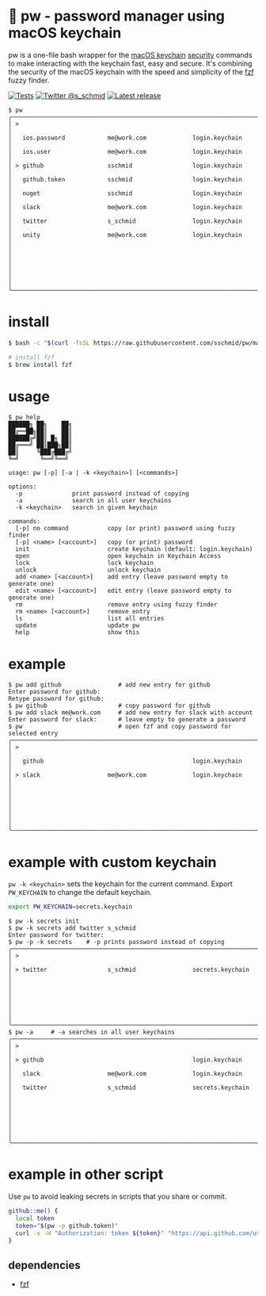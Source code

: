 # 🔐 pw - password manager using macOS keychain

pw is a one-file bash wrapper for the [macOS keychain](https://developer.apple.com/documentation/security/keychain_services) [security](https://ss64.com/osx/security.html) commands to make interacting with the keychain fast, easy and secure. It's combining the security of the macOS keychain with the speed and simplicity of the [fzf](https://github.com/junegunn/fzf) fuzzy finder.

[![Tests](https://github.com/sschmid/pw/actions/workflows/tests.yaml/badge.svg)](https://github.com/sschmid/pw/actions/workflows/tests.yaml)
[![Twitter @s_schmid](https://img.shields.io/badge/twitter-follow%20%40s__schmid-blue.svg)](https://twitter.com/intent/follow?original_referer=https%3A%2F%2Fgithub.com%2Fsschmid%2Fpw&screen_name=s_schmid&tw_p=followbutton)
[![Latest release](https://img.shields.io/github/release/sschmid/pw.svg)](https://github.com/sschmid/pw/releases)

```
$ pw
╭──────────────────────────────────────────────────────────────────────────────╮
│ >                                                                            │
│   ios.password            me@work.com             login.keychain             │
│   ios.user                me@work.com             login.keychain             │
│ > github                  sschmid                 login.keychain             │
│   github.token            sschmid                 login.keychain             │
│   nuget                   sschmid                 login.keychain             │
│   slack                   me@work.com             login.keychain             │
│   twitter                 s_schmid                login.keychain             │
│   unity                   me@work.com             login.keychain             │
│                                                                              │
│                                                                              │
│                                                                              │
╰──────────────────────────────────────────────────────────────────────────────╯
```

# install

```bash
$ bash -c "$(curl -fsSL https://raw.githubusercontent.com/sschmid/pw/main/install)"

# install fzf
$ brew install fzf
```

# usage

```
$ pw help
██████╗ ██╗    ██╗
██╔══██╗██║    ██║
██████╔╝██║ █╗ ██║
██╔═══╝ ██║███╗██║
██║     ╚███╔███╔╝
╚═╝      ╚══╝╚══╝

usage: pw [-p] [-a | -k <keychain>] [<commands>]

options:
  -p              print password instead of copying
  -a              search in all user keychains
  -k <keychain>   search in given keychain

commands:
  [-p] no command           copy (or print) password using fuzzy finder
  [-p] <name> [<account>]   copy (or print) password
  init                      create keychain (default: login.keychain)
  open                      open keychain in Keychain Access
  lock                      lock keychain
  unlock                    unlock keychain
  add <name> [<account>]    add entry (leave password empty to generate one)
  edit <name> [<account>]   edit entry (leave password empty to generate one)
  rm                        remove entry using fuzzy finder
  rm <name> [<account>]     remove entry
  ls                        list all entries
  update                    update pw
  help                      show this
```

# example

```
$ pw add github                # add new entry for github
Enter password for github:
Retype password for github:
$ pw github                    # copy password for github
$ pw add slack me@work.com     # add new entry for slack with account
Enter password for slack:      # leave empty to generate a password
$ pw                           # open fzf and copy password for selected entry
╭──────────────────────────────────────────────────────────────────────────────╮
│ >                                                                            │
│   github                                          login.keychain             │
│ > slack                   me@work.com             login.keychain             │
│                                                                              │
│                                                                              │
│                                                                              │
╰──────────────────────────────────────────────────────────────────────────────╯
```

# example with custom keychain
`pw -k <keychain>` sets the keychain for the current command.
Export `PW_KEYCHAIN` to change the default keychain.

```bash
export PW_KEYCHAIN=secrets.keychain
```

```
$ pw -k secrets init
$ pw -k secrets add twitter s_schmid
Enter password for twitter:
$ pw -p -k secrets    # -p prints password instead of copying
╭──────────────────────────────────────────────────────────────────────────────╮
│ >                                                                            │
│ > twitter                 s_schmid                secrets.keychain           │
│                                                                              │
│                                                                              │
│                                                                              │
╰──────────────────────────────────────────────────────────────────────────────╯
$ pw -a     # -a searches in all user keychains
╭──────────────────────────────────────────────────────────────────────────────╮
│ >                                                                            │
│ > github                                          login.keychain             │
│   slack                   me@work.com             login.keychain             │
│   twitter                 s_schmid                secrets.keychain           │
│                                                                              │
│                                                                              │
│                                                                              │
╰──────────────────────────────────────────────────────────────────────────────╯
```

# example in other script
Use `pw` to avoid leaking secrets in scripts that you share or commit.

```bash
github::me() {
  local token
  token="$(pw -p github.token)"
  curl -s -H "Authorization: token ${token}" "https://api.github.com/user"
}
```

## dependencies
- [fzf](https://github.com/junegunn/fzf)
